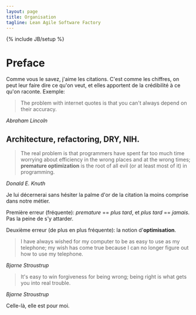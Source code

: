 ```yaml
---
layout: page
title: Organisation
tagline: Lean Agile Software Factory
---
```

{% include JB/setup %}

# Preface

Comme vous le savez, j'aime les citations. C'est comme les chiffres, on peut leur faire dire ce qu'on veut, et elles apportent de la crédibilité à ce qu'on raconte. Exemple:

> The problem with internet quotes is that you can't always depend on their accuracy.

*Abraham Lincoln*

## Architecture, refactoring, DRY, NIH.

> The real problem is that programmers have spent far too much time worrying about efficiency in the wrong places and at the wrong times;
**premature optimization** is the root of all evil (or at least most of it) in programming.

*Donald E. Knuth*

Je lui décernerai sans hésiter la palme d'or de la citation la moins comprise dans notre métier.

Première erreur (fréquente): *premature* == *plus tard*, et *plus tard* == *jamais*. Pas la peine de s'y attarder.

Deuxième erreur (de plus en plus fréquente): la notion d'**optimisation**.


> I have always wished for my computer to be as easy to use as my telephone; my wish has come true because I can no longer figure out how to use my telephone.

*Bjarne Stroustrup*

> It's easy to win forgiveness for being wrong; being right is what gets you into real trouble.

*Bjarne Stroustrup*

Celle-là, elle est pour moi.
